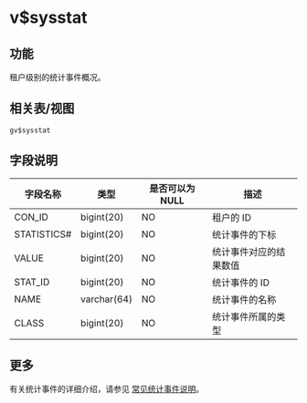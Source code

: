 v$sysstat 
==============================



功能 
-----------

租户级别的统计事件概况。

相关表/视图 
---------------

`gv$sysstat`

字段说明 
-------------



|  **字段名称**   |   **类型**    | **是否可以为 NULL** |   **描述**    |
|-------------|-------------|----------------|-------------|
| CON_ID      | bigint(20)  | NO             | 租户的 ID      |
| STATISTICS# | bigint(20)  | NO             | 统计事件的下标     |
| VALUE       | bigint(20)  | NO             | 统计事件对应的结果数值 |
| STAT_ID     | bigint(20)  | NO             | 统计事件的 ID    |
| NAME        | varchar(64) | NO             | 统计事件的名称     |
| CLASS       | bigint(20)  | NO             | 统计事件所属的类型   |


## 更多
有关统计事件的详细介绍，请参见 [常见统计事件说明](../1.statistical-event-description.md)。